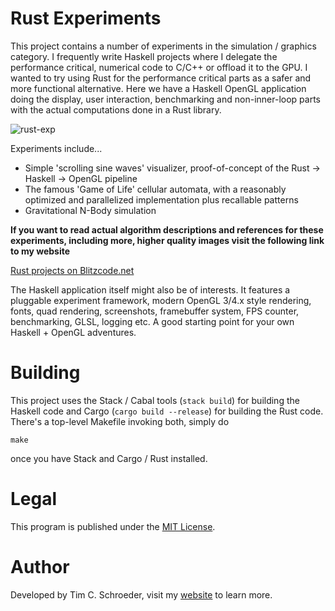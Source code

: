 
# Rust Experiments

This project contains a number of experiments in the simulation / graphics category. I frequently write Haskell projects where I delegate the performance critical, numerical code to C/C++ or offload it to the GPU. I wanted to try using Rust for the performance critical parts as a safer and more functional alternative. Here we have a Haskell OpenGL application doing the display, user interaction, benchmarking and non-inner-loop parts with the actual computations done in a Rust library.

![rust-exp](https://raw.github.com/blitzcode/rust-exp/master/experiments.png)

Experiments include...

- Simple 'scrolling sine waves' visualizer, proof-of-concept of the Rust -> Haskell -> OpenGL pipeline
- The famous 'Game of Life' cellular automata, with a reasonably optimized and parallelized implementation plus recallable patterns
- Gravitational N-Body simulation

**If you want to read actual algorithm descriptions and references for these experiments, including more, higher quality images visit the following link to my website**

[Rust projects on Blitzcode.net](http://www.blitzcode.net/rust.shtml)

The Haskell application itself might also be of interests. It features a pluggable experiment framework, modern OpenGL 3/4.x style rendering, fonts, quad rendering, screenshots, framebuffer system, FPS counter, benchmarking, GLSL, logging etc. A good starting point for your own Haskell + OpenGL adventures.

# Building

This project uses the Stack / Cabal tools (`stack build`) for building the Haskell code and Cargo (`cargo build --release`) for building the Rust code. There's a top-level Makefile invoking both, simply do

    make

once you have Stack and Cargo / Rust installed.

# Legal

This program is published under the [MIT License](http://en.wikipedia.org/wiki/MIT_License).

# Author

Developed by Tim C. Schroeder, visit my [website](http://www.blitzcode.net) to learn more.


